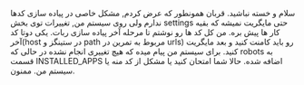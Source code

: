 سلام و خسته نباشید. قربان همونطور که عرض کردم, مشکل خاصی در پیاده سازی کدها ندارم ولی روی
سیستم من, تغییرات توی بخش settings حتی مایگریت نمیشه که بقیه کار ها پیش بره. من کل کد ها 
رو نوشتم تا مرحله آخر پیاده سازی ربات. یکی دوتا کد آخر(host در ستینگز و path مربوط به تمرین
در urls) رو باید کامنت کنید و بعد مایگریت کنید. برای سیستم من پیام میده که هیچ تغییری انجام نشده
در حالی که robots به قسمت INSTALLED_APPS اضافه شده. حالا شما امتحان کنید یا مشکل از کد
منه یا سیستم من. ممنون.
